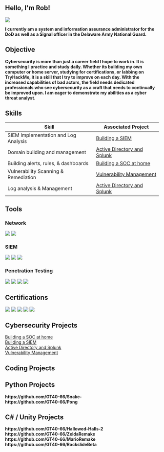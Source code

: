 ## Hello, I'm Rob! 
<a href="https://www.linkedin.com/in/robert-simpson-a0984b22b"><img src="https://img.shields.io/badge/-LinkedIn-0072b1?&style=for-the-badge&logo=linkedin&logoColor=white" /></a>

<b> I currently am a system and information assurance administrator for the DoD as well as a Signal officer in the Delaware Army National Guard. </b>
## Objective
<b> Cybersecurity is more than just a career field I hope to work in. It is something I practice and study daily. Whether its building my own computer or home server, studying for certifications, or labbing on TryHackMe, it is a skill that I try to improve on each day. With the increased capabilities of bad actors, the field needs dedicated professionals who see cybersecurity as a craft that needs to continually be improved upon. I am eager to demonstrate my abilities as a cyber threat analyst. </b>

## Skills
| Skill                                 | Associated Project          |
|---------------------------------------|-----------------------------|
| SIEM Implementation and Log Analysis  |<a href="https://github.com/GT40-66/Building-a-SIEM/blob/main/README.md">Building a SIEM</a>|
| Domain building and management        |<a href="https://github.com/GT40-66/Active-Directory-Homelab"> Active Directory and Splunk</a>|
| Building alerts, rules, & dashboards  |<a href="https://github.com/GT40-66/Building-a-SOC-at-Home/blob/main/README.md"> Building a SOC at home </a>|
| Vulnerability Scanning & Remediation  |<a href="https://github.com/GT40-66/Vulnerability-Management"> Vulnerability Management</a>|
| Log analysis & Management             |<a href="https://github.com/GT40-66/Active-Directory-Homelab"> Active Directory and Splunk</a> |

## Tools

### Network
<div>
    <img src="https://img.shields.io/badge/-Wireshark-1679A7?&style=for-the-badge&logo=Wireshark&logoColor=white" />
    <img src="https://img.shields.io/badge/-Nessus-1679A7?&style=for-the-badge&logo=Nessus&logoColor=white" />

</div>

### SIEM
<div>
    <img src="https://img.shields.io/badge/-Microsoft_Sentinel-0078D4?&style=for-the-badge&logo=Microsoft&logoColor=white" />
    <img src="https://img.shields.io/badge/-Splunk-000000?&style=for-the-badge&logo=Splunk&logoColor=white" />
    <img src="https://img.shields.io/badge/-Elastic-005571?&style=for-the-badge&logo=Elastic&logoColor=white" />
</div>

### Penetration Testing
<div>
<img src="https://img.shields.io/badge/-Crowbar-0078D4?&style=for-the-badge&logo=Crowbar&logoColor=white" />
<img src="https://img.shields.io/badge/-BurpSuite-FF7300?&style=for-the-badge&logo=BurpSuite&logoColor=white" />
<img src="https://img.shields.io/badge/-Nmap-2E8B57?&style=for-the-badge&logo=Nmap&logoColor=white" />
<img src="https://img.shields.io/badge/-Metasploit-5B2C6B?&style=for-the-badge&logo=Metasploit&logoColor=white" />



</div>

## Certifications
<div>
<img src="https://img.shields.io/badge/-CASP%2B-0078D4?&style=for-the-badge&logo=CompTIA&logoColor=white" />
<img src="https://img.shields.io/badge/-PenTest%2B-000000?&style=for-the-badge&logo=CompTIA&logoColor=white" />
<img src="https://img.shields.io/badge/-CySA%2B-00AA00?&style=for-the-badge&logo=CompTIA&logoColor=white" />
<img src="https://img.shields.io/badge/-Security%2B-FF0000?&style=for-the-badge&logo=CompTIA&logoColor=white" />
<img src="https://img.shields.io/badge/-Server%2B-800080?&style=for-the-badge&logo=CompTIA&logoColor=white" />

  
</div>

## Cybersecurity Projects
<div>
<a href="https://github.com/GT40-66/Building-a-SOC-at-Home/blob/main/README.md"> Building a SOC at home </a> </br>
<a href="https://github.com/GT40-66/Building-a-SIEM/blob/main/README.md">Building a SIEM</a></br>
<a href="https://github.com/GT40-66/Active-Directory-Homelab"> Active Directory and Splunk</a></br>
<a href="https://github.com/GT40-66/Vulnerability-Management"> Vulnerability Management</a>
</div>

 ## Coding Projects
<h2> Python Projects </h2>
<b>https://github.com/GT40-66/Snake-</b>
<br/>
<b>https://github.com/GT40-66/Pong</b>
<br/>

<h2> C# / Unity Projects </h2>
<b>https://github.com/GT40-66/Hallowed-Halls-2</b>
<br/>
<b>https://github.com/GT40-66/ZeldaRemake</b>
<br/>
<b>https://github.com/GT40-66/MarioRemake</b>
<br/>
<b>https://github.com/GT40-66/RockslideBeta</b>


<!--

Here are some ideas to get you started:

- 🔭 I’m currently working on ...
- 🌱 I’m currently learning ...
- 👯 I’m looking to collaborate on ...
- 🤔 I’m looking for help with ...
- 💬 Ask me about ...
- 📫 How to reach me: ...
- 😄 Pronouns: ...
- ⚡ Fun fact: ...
-->
